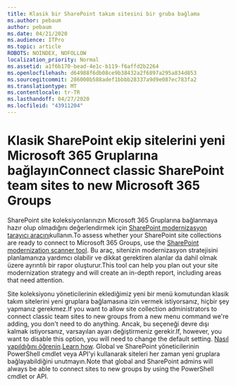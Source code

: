 ```yaml
---
title: Klasik bir SharePoint takım sitesini bir gruba bağlama
ms.author: pebaum
author: pebaum
ms.date: 04/21/2020
ms.audience: ITPro
ms.topic: article
ROBOTS: NOINDEX, NOFOLLOW
localization_priority: Normal
ms.assetid: a1f6b170-bead-4e1c-b119-f6affd2b2264
ms.openlocfilehash: d64988f6db08ce9b38432a2f6897a295a834d853
ms.sourcegitcommit: 286000b588adef1bbbb28337a9d9e087ec783fa2
ms.translationtype: MT
ms.contentlocale: tr-TR
ms.lasthandoff: 04/27/2020
ms.locfileid: "43911204"
---
```

# <a name="connect-classic-sharepoint-team-sites-to-new-microsoft-365-groups"></a><span data-ttu-id="fee65-102">Klasik SharePoint ekip sitelerini yeni Microsoft 365 Gruplarına bağlayın</span><span class="sxs-lookup"><span data-stu-id="fee65-102">Connect classic SharePoint team sites to new Microsoft 365 Groups</span></span>

<span data-ttu-id="fee65-103">SharePoint site koleksiyonlarınızın Microsoft 365 Gruplarına bağlanmaya hazır olup olmadığını değerlendirmek için [SharePoint modernizasyon tarayıcı aracını](https://go.microsoft.com/fwlink/?linkid=873066)kullanın.</span><span class="sxs-lookup"><span data-stu-id="fee65-103">To assess whether your SharePoint site collections are ready to connect to Microsoft 365 Groups, use the [SharePoint modernization scanner tool](https://go.microsoft.com/fwlink/?linkid=873066).</span></span> <span data-ttu-id="fee65-104">Bu araç, sitenizin modernizasyon stratejisini planlamanıza yardımcı olabilir ve dikkat gerektiren alanlar da dahil olmak üzere ayrıntılı bir rapor oluşturur.</span><span class="sxs-lookup"><span data-stu-id="fee65-104">This tool can help you plan out your site modernization strategy and will create an in-depth report, including areas that need attention.</span></span>
  
<span data-ttu-id="fee65-105">Site koleksiyonu yöneticilerinin eklediğimiz yeni bir menü komutundan klasik takım sitelerini yeni gruplara bağlamasına izin vermek istiyorsanız, hiçbir şey yapmanız gerekmez.</span><span class="sxs-lookup"><span data-stu-id="fee65-105">If you want to allow site collection administrators to connect classic team sites to new groups from a new menu command we're adding, you don't need to do anything.</span></span> <span data-ttu-id="fee65-106">Ancak, bu seçeneği devre dışı kalmak istiyorsanız, varsayılan ayarı değiştirmeniz gerekir.</span><span class="sxs-lookup"><span data-stu-id="fee65-106">If, however, you want to disable this option, you will need to change the default setting.</span></span> <span data-ttu-id="fee65-107">[Nasıl yapıldığını öğrenin](https://go.microsoft.com/fwlink/?linkid=2004316).</span><span class="sxs-lookup"><span data-stu-id="fee65-107">[Learn how](https://go.microsoft.com/fwlink/?linkid=2004316).</span></span> <span data-ttu-id="fee65-108">Global ve SharePoint yöneticilerinin PowerShell cmdlet veya API'yi kullanarak siteleri her zaman yeni gruplara bağlayabildiğini unutmayın.</span><span class="sxs-lookup"><span data-stu-id="fee65-108">Note that global and SharePoint admins will always be able to connect sites to new groups by using the PowerShell cmdlet or API.</span></span>
  

